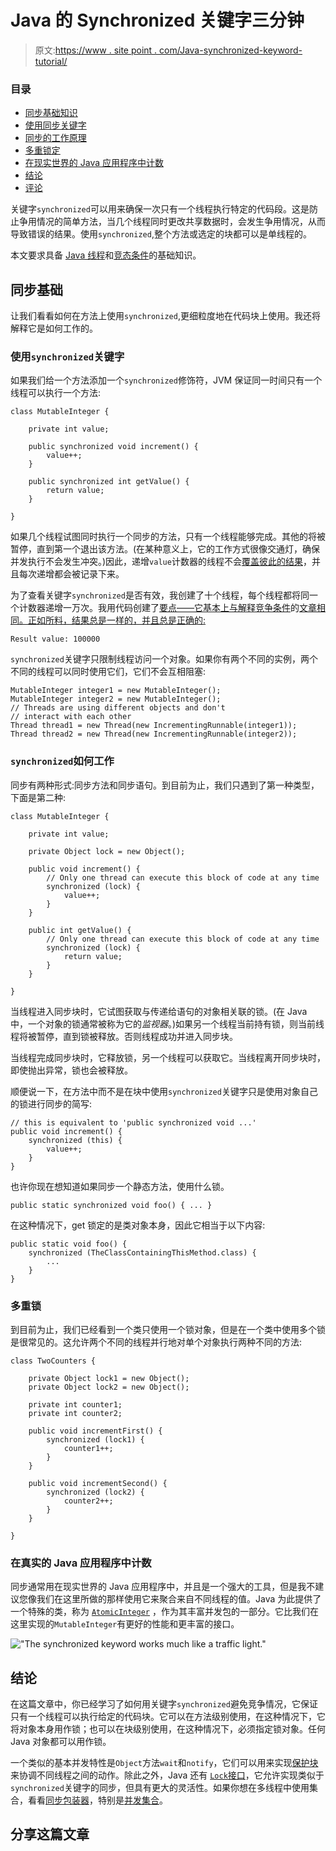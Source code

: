 # Java 的 Synchronized 关键字三分钟

> 原文:[https://www . site point . com/Java-synchronized-keyword-tutorial/](https://www.sitepoint.com/java-synchronized-keyword-tutorial/)

### 目录 

*   [同步基础知识](#synchronizationbasics)
*   [使用同步关键字](#usingthesynchronizedkeyword)
*   [同步的工作原理](#howsynchronizedworks)
*   [多重锁定](#multiplelocks)
*   [在现实世界的 Java 应用程序中计数](#countinginarealworldjavaapplication)
*   [结论](#conclusions)
*   [评论](#comments)

关键字`synchronized`可以用来确保一次只有一个线程执行特定的代码段。这是防止争用情况的简单方法，当几个线程同时更改共享数据时，会发生争用情况，从而导致错误的结果。使用`synchronized`,整个方法或选定的块都可以是单线程的。

本文要求具备 [Java 线程](https://www.sitepoint.com/java-thread-class-tutorial/)和[竞态条件](https://www.sitepoint.com/dangers-race-conditions)的基础知识。

## 同步基础

让我们看看如何在方法上使用`synchronized`,更细粒度地在代码块上使用。我还将解释它是如何工作的。

### 使用`synchronized`关键字

如果我们给一个方法添加一个`synchronized`修饰符，JVM 保证同一时间只有一个线程可以执行一个方法:

```
class MutableInteger {

    private int value;

    public synchronized void increment() {
        value++;
    }

    public synchronized int getValue() {
        return value;
    }

} 
```

如果几个线程试图同时执行一个同步的方法，只有一个线程能够完成。其他的将被暂停，直到第一个退出该方法。(在某种意义上，它的工作方式很像交通灯，确保并发执行不会发生冲突。)因此，递增`value`计数器的线程不会[覆盖彼此的结果](https://www.sitepoint.com/dangers-race-conditions#howincrementcreatesaracecondition)，并且每次递增都会被记录下来。

为了查看关键字`synchronized`是否有效，我创建了十个线程，每个线程都将同一个计数器递增一万次。我用代码创建了[要点——它基本上与解释竞争条件](https://gist.github.com/mushketyk/ce91ca5da7a7c5b39a17d2633ba32317)的[文章相同。正如所料，结果总是一样的，并且总是正确的:](https://www.sitepoint.com/dangers-race-conditions#asimpleexample)

```
Result value: 100000 
```

`synchronized`关键字只限制线程访问一个对象。如果你有两个不同的实例，两个不同的线程可以同时使用它们，它们不会互相阻塞:

```
MutableInteger integer1 = new MutableInteger();
MutableInteger integer2 = new MutableInteger();
// Threads are using different objects and don't
// interact with each other
Thread thread1 = new Thread(new IncrementingRunnable(integer1));
Thread thread2 = new Thread(new IncrementingRunnable(integer2)); 
```

### `synchronized`如何工作

同步有两种形式:同步方法和同步语句。到目前为止，我们只遇到了第一种类型，下面是第二种:

```
class MutableInteger {

    private int value;

    private Object lock = new Object();

    public void increment() {
        // Only one thread can execute this block of code at any time
        synchronized (lock) {
            value++;
        }
    }

    public int getValue() {
        // Only one thread can execute this block of code at any time
        synchronized (lock) {
            return value;
        }
    }

} 
```

当线程进入同步块时，它试图获取与传递给语句的对象相关联的锁。(在 Java 中，一个对象的锁通常被称为它的*监视器*。)如果另一个线程当前持有锁，则当前线程将被暂停，直到锁被释放。否则线程成功并进入同步块。

当线程完成同步块时，它释放锁，另一个线程可以获取它。当线程离开同步块时，即使抛出异常，锁也会被释放。

顺便说一下，在方法中而不是在块中使用`synchronized`关键字只是使用对象自己的锁进行同步的简写:

```
// this is equivalent to 'public synchronized void ...'
public void increment() {
    synchronized (this) {
        value++;
    }
} 
```

也许你现在想知道如果同步一个静态方法，使用什么锁。

```
public static synchronized void foo() { ... } 
```

在这种情况下，get 锁定的是类对象本身，因此它相当于以下内容:

```
public static void foo() {
    synchronized (TheClassContainingThisMethod.class) {
        ...
    }
} 
```

### 多重锁

到目前为止，我们已经看到一个类只使用一个锁对象，但是在一个类中使用多个锁是很常见的。这允许两个不同的线程并行地对单个对象执行两种不同的方法:

```
class TwoCounters {

    private Object lock1 = new Object();
    private Object lock2 = new Object();

    private int counter1;
    private int counter2;

    public void incrementFirst() {
        synchronized (lock1) {
            counter1++;
        }
    }

    public void incrementSecond() {
        synchronized (lock2) {
            counter2++;
        }
    }

} 
```

### 在真实的 Java 应用程序中计数

同步通常用在现实世界的 Java 应用程序中，并且是一个强大的工具，但是我不建议您像我们在这里所做的那样使用它来聚合来自不同线程的值。Java 为此提供了一个特殊的类，称为 [`AtomicInteger`](https://docs.oracle.com/javase/8/docs/api/java/util/concurrent/atomic/AtomicInteger.html) ，作为其丰富并发包的一部分。它比我们在这里实现的`MutableInteger`有更好的性能和更丰富的接口。

!["The synchronized keyword works much like a traffic light."](../Images/622356d4ca512611c73fb23ce21eba95.png)

## 结论

在这篇文章中，你已经学习了如何用关键字`synchronized`避免竞争情况，它保证只有一个线程可以执行给定的代码块。它可以在方法级别使用，在这种情况下，它将对象本身用作锁；也可以在块级别使用，在这种情况下，必须指定锁对象。任何 Java 对象都可以用作锁。

一个类似的基本并发特性是`Object`方法`wait`和`notify`，它们可以用来实现[保护块](https://docs.oracle.com/javase/tutorial/essential/concurrency/guardmeth.html)来协调不同线程之间的动作。除此之外，Java 还有 [`Lock`接口](https://docs.oracle.com/javase/tutorial/essential/concurrency/newlocks.html)，它允许实现类似于`synchronized`关键字的同步，但具有更大的灵活性。如果你想在多线程中使用集合，看看[同步包装器](https://docs.oracle.com/javase/tutorial/collections/implementations/wrapper.html)，特别是[并发集合](https://docs.oracle.com/javase/tutorial/essential/concurrency/collections.html)。

## 分享这篇文章